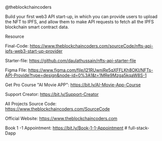 
@theblockchaincoders

Build your first web3 API start-up, in which you can provide users to upload the NFT to IPFS, and allow them to make API requests to fetch all the IPFS blockchain smart contract data.

Resource

Final-Code: https://www.theblockchaincoders.com/sourceCode/nfts-api-ipfs-web3-start-up-provider

Starter-file: https://github.com/daulathussain/nfts-api-starter-file

Figma FIle: https://www.figma.com/file/l21RUwniRe5qXFFLKh8OKI/NFTs-API-Provide?type=design&node-id=0%3A1&t=1MRe9Mzga5kqaW8S-1

Get Pro Course "AI Movie APP": https://bit.ly/AI-Movie-App-Course

Support Creator: https://bit.ly/Support-Creator

All Projects Source Code: https://www.theblockchaincoders.com/SourceCode

Official Website: https://www.theblockchaincoders.com

Book 1 -1 Appointment: https://bit.ly/Book-1-1-Appointment
#   f u l l - s t a c k - D a p p  
 